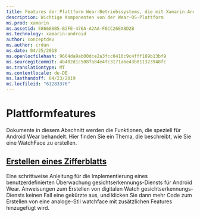 ```yaml
---
title: Features der Plattform Wear-Betriebssystems, die mit Xamarin.Android
description: Wichtige Komponenten von der Wear-OS-Plattform
ms.prod: xamarin
ms.assetid: E86688B5-B2FE-476A-A2AA-F8CC26EA8D2B
ms.technology: xamarin-android
author: conceptdev
ms.author: crdun
ms.date: 04/25/2018
ms.openlocfilehash: 9664da9ab00dce2a3fcc0410c9c4fff189b13bf9
ms.sourcegitcommit: 4b402d1c508fa84e4fc3171a6e43b811323948fc
ms.translationtype: MT
ms.contentlocale: de-DE
ms.lasthandoff: 04/23/2019
ms.locfileid: "61283376"
---
```

# <a name="platform-features"></a>Plattformfeatures

Dokumente in diesem Abschnitt werden die Funktionen, die speziell für Android Wear behandelt. Hier finden Sie ein Thema, die beschreibt, wie Sie eine WatchFace zu erstellen.
 
##  <a name="creating-a-watch-faceandroidwearplatformcreating-a-watchfacemd"></a>[Erstellen eines Zifferblatts](~/android/wear/platform/creating-a-watchface.md)

Eine schrittweise Anleitung für die Implementierung eines benutzerdefinierten Überwachung gesichtserkennungs-Diensts für Android Wear. Anweisungen zum Erstellen von digitalen Watch gesichtserkennungs-Diensts keinen Fall eine gekürzte aus, und klicken Sie dann mehr Code zum Erstellen von eine analoge-Stil watchface mit zusätzlichen Features hinzugefügt wird.
